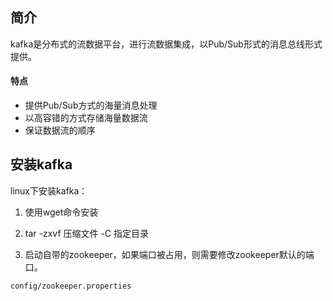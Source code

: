 ## 简介
kafka是分布式的流数据平台，进行流数据集成，以Pub/Sub形式的消息总线形式提供。

#### 特点
- 提供Pub/Sub方式的海量消息处理
- 以高容错的方式存储海量数据流
- 保证数据流的顺序

## 安装kafka
linux下安装kafka：

1. 使用wget命令安装

2. tar -zxvf 压缩文件 -C 指定目录

3. 启动自带的zookeeper，如果端口被占用，则需要修改zookeeper默认的端口。
```
config/zookeeper.properties
```
